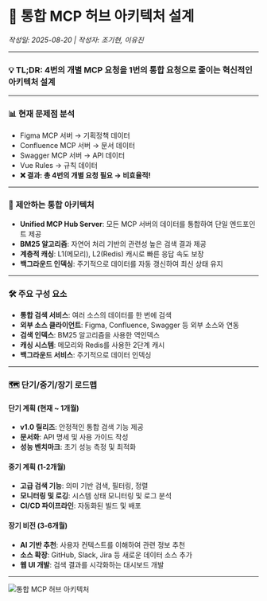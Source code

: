 # 🚀 통합 MCP 허브 아키텍처 설계

*작성일: 2025-08-20 | 작성자: 조기현, 이유진*

---

### 💡 **TL;DR**: 4번의 개별 MCP 요청을 1번의 통합 요청으로 줄이는 혁신적인 아키텍처 설계

---

### 📊 **현재 문제점 분석**

- Figma MCP 서버 → 기획정책 데이터
- Confluence MCP 서버 → 문서 데이터
- Swagger MCP 서버 → API 데이터
- Vue Rules → 규칙 데이터
- **❌ 결과: 총 4번의 개별 요청 필요 → 비효율적!**

---

### 🎯 **제안하는 통합 아키텍처**

- **Unified MCP Hub Server**: 모든 MCP 서버의 데이터를 통합하여 단일 엔드포인트 제공
- **BM25 알고리즘**: 자연어 처리 기반의 관련성 높은 검색 결과 제공
- **계층적 캐싱**: L1(메모리), L2(Redis) 캐시로 빠른 응답 속도 보장
- **백그라운드 인덱싱**: 주기적으로 데이터를 자동 갱신하여 최신 상태 유지

---

### 🛠️ **주요 구성 요소**

- **통합 검색 서비스**: 여러 소스의 데이터를 한 번에 검색
- **외부 소스 클라이언트**: Figma, Confluence, Swagger 등 외부 소스와 연동
- **검색 인덱스**: BM25 알고리즘을 사용한 역인덱스
- **캐싱 시스템**: 메모리와 Redis를 사용한 2단계 캐시
- **백그라운드 서비스**: 주기적으로 데이터 인덱싱

---

### 🗺️ **단기/중기/장기 로드맵**

#### **단기 계획 (현재 ~ 1개월)**
- **v1.0 릴리즈**: 안정적인 통합 검색 기능 제공
- **문서화**: API 명세 및 사용 가이드 작성
- **성능 벤치마크**: 초기 성능 측정 및 최적화

#### **중기 계획 (1-2개월)**
- **고급 검색 기능**: 의미 기반 검색, 필터링, 정렬
- **모니터링 및 로깅**: 시스템 상태 모니터링 및 로그 분석
- **CI/CD 파이프라인**: 자동화된 빌드 및 배포

#### **장기 비전 (3-6개월)**
- **AI 기반 추천**: 사용자 컨텍스트를 이해하여 관련 정보 추천
- **소스 확장**: GitHub, Slack, Jira 등 새로운 데이터 소스 추가
- **웹 UI 개발**: 검색 결과를 시각화하는 대시보드 개발

---

![통합 MCP 허브 아키텍처](https://prod-files-secure.s3.us-west-2.amazonaws.com/c6f0f753-f8f4-4092-bac6-69c6726479b1/40679931-797e-4f30-83fe-7cffe9476e93/%E1%84%90%E1%85%A9%E1%86%BC%E1%84%92%E1%85%A1%E1%86%B8_MCP_%E1%84%92%E1%85%A5%E1%84%87%E1%85%B3_%E1%84%8B%E1%85%A1%E1%84%8F%E1%85%B5%E1%84%90%E1%85%A6%E1%86%A8%E1%84%8E%E1%85%A5_%E1%84%92%E1%85%A1%E1%86%AB%E1%84%80%E1%85%AE%E1%86%A8%E1%85%A5.png)